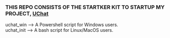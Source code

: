### THIS REPO CONSISTS OF THE STARTKER KIT TO STARTUP MY PROJECT, [UChat]([url](https://github.com/ishaaqziyan/Uchat-app))
uchat_win --> A Powershell script for Windows users. <br>
uchat_init --> A bash script for Linux/MacOS users.
